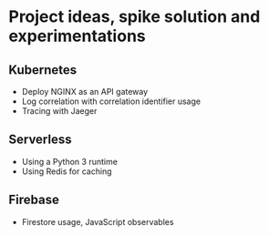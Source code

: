 # Project ideas, spike solution and experimentations

## Kubernetes

- Deploy NGINX as an API gateway
- Log correlation with correlation identifier usage
- Tracing with Jaeger


## Serverless

- Using a Python 3 runtime
- Using Redis for caching


## Firebase

- Firestore usage, JavaScript observables
